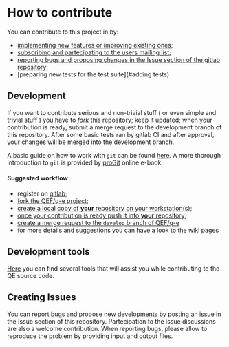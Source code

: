 # How to contribute
You can contribute to this project in by:

* [implementing new features or improving existing ones;](#development)
* [subscribing and partecipating to the users mailing list;](https://lists.quantum-espresso.org/mailman/listinfo/users)
* [reporting bugs and proposing changes in the Issue section of the gitlab repository;](https://gitlab.com/QEF/q-e/blob/develop/CONTRIBUTING.md#creating-issues)
* [preparing new tests for the test suite](#adding tests)

## Development
If you want to contribute serious and non-trivial stuff ( or even simple and trivial  stuff ) you have  to *fork* this repository; keep it updated;
when your contribution is ready,  submit a merge request to the development branch  of this repository.
After some basic tests ran by gitlab CI and after approval, your changes will be merged into the development branch.

A basic guide on how to work with `git` can be found [here](https://docs.gitlab.com/ce/gitlab-basics/README.html). A  more thorough introduction to `git` is provided by [proGit](https://git-scm.com/book/en/v2) online e-book.



#### Suggested workflow

   - register on [gitlab](https://gitlab.com/users/sign_in);
   - [fork the QEF/q-e project](https://docs.gitlab.com/ce/gitlab-basics/fork-project.html);
   - [create a local copy of __your__ repository on your workstation(s)](https://docs.gitlab.com/ce/gitlab-basics/command-line-commands.html#clone-your-project);
   - [once your contribution is ready push it into __your__ repository](https://docs.gitlab.com/ce/gitlab-basics/start-using-git.html#send-changes-to-gitlab-com);
   - [create a  merge request to the `develop` branch of QEF/q-e](https://docs.gitlab.com/ce/gitlab-basics/add-merge-request.html#how-to-create-a-merge-request)
   - for more details and suggestions you can have a look to the wiki pages 


## Development tools
[Here](dev-tools/) you can find several tools that will assist you while contributing to the QE source code.

## Creating  Issues

You can report bugs and propose new developments by posting an [issue]( https://gitlab.com/QEF/q-e/issues) in the Issue section of this repository.
Partecipation to the issue discussions are also a welcome contribution.
When reporting bugs, please allow to reproduce the problem by providing input and output files.
